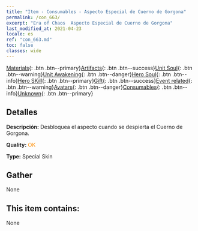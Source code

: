 ```yaml
---
title: "Item - Consumables - Aspecto Especial de Cuerno de Gorgona"
permalink: /con_663/
excerpt: "Era of Chaos  Aspecto Especial de Cuerno de Gorgona"
last_modified_at: 2021-04-23
locale: es
ref: "con_663.md"
toc: false
classes: wide
---
```

 [Materials](/ItemsES/){: .btn .btn--primary}[Artifacts](/ItemsES/Artifacts/){: .btn .btn--success}[Unit Soul](/ItemsES/UnitSoul/){: .btn .btn--warning}[Unit Awakening](/ItemsES/UnitAwakening/){: .btn .btn--danger}[Hero Soul](/ItemsES/HeroSoul/){: .btn .btn--info}[Hero SKill](/ItemsES/HeroSkill/){: .btn .btn--primary}[Gift](/ItemsES/Gift/){: .btn .btn--success}[Event related](/ItemsES/Events/){: .btn .btn--warning}[Avatars](/ItemsES/Avatars/){: .btn .btn--danger}[Consumables](/ItemsES/Consumables/){: .btn .btn--info}[Unknown](/ItemsES/Unknown/){: .btn .btn--primary}

## Detalles
 **Descripción:** Desbloquea el aspecto cuando se despierta el Cuerno de Gorgona.

 **Quality:** <span style="color: #FF8C00">OK</span>

 **Type:** Special Skin

## Gather

  None

## This item contains:

  None

